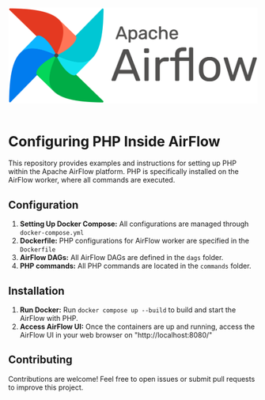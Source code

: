 <br>

![airflow-logo.png](https://raw.githubusercontent.com/darkotodoric/php-in-airflow/0748fd2/airflow-logo.png)
<br><br>

# Configuring PHP Inside AirFlow
This repository provides examples and instructions for setting up PHP within the Apache AirFlow platform. PHP is specifically installed on the AirFlow worker, where all commands are executed.

## Configuration
1. **Setting Up Docker Compose:** All configurations are managed through `docker-compose.yml`
2. **Dockerfile:** PHP configurations for AirFlow worker are specified in the `Dockerfile`
3. **AirFlow DAGs:** All AirFlow DAGs are defined in the `dags` folder.
4. **PHP commands:** All PHP commands are located in the `commands` folder.

## Installation
1. **Run Docker:** Run `docker compose up --build` to build and start the AirFlow with PHP.
2. **Access AirFlow UI:** Once the containers are up and running, access the AirFlow UI in your web browser on "http://localhost:8080/"

## Contributing
Contributions are welcome! Feel free to open issues or submit pull requests to improve this project.
